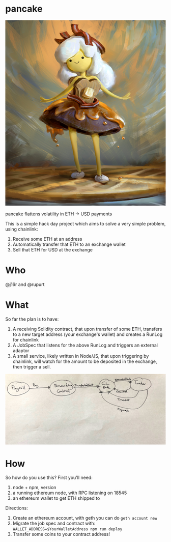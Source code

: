 # pancake

![mascot](./our_queen.png)

pancake flattens volatility in ETH -> USD payments

This is a simple hack day project which aims to solve a very simple problem,
using chainlink:

  1. Receive some ETH at an address
  2. Automatically transfer that ETH to an exchange wallet
  3. Sell that ETH for USD at the exchange

# Who

 @j16r and @rupurt

# What

So far the plan is to have:

  1. A receiving Solidity contract, that upon transfer of some ETH, transfers to a new target address (your exchange's wallet) and creates a RunLog for chainlink
  2. A JobSpec that listens for the above RunLog and triggers an external adaptor
  3. A small service, likely written in Node/JS, that upon triggering by chainlink, will watch for the amount to be deposited in the exchange, then trigger a sell.

![flow](./pancake-flow.jpg)

# How

So how do you use this? First you'll need:

  1. node + npm, version
  2. a running ethereum node, with RPC listening on 18545
  3. an ethereum wallet to get ETH shipped to

Directions:

  1. Create an ethereum account, with geth you can do `geth account new`
  2. Migrate the job spec and contract with: `WALLET_ADDRESS=$YourWalletAddress npm run deploy`
  3. Transfer some coins to your contract address!
